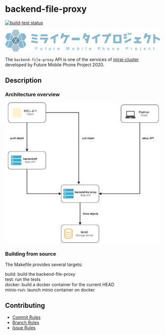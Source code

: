 # backend-file-proxy

<p align="left">
  <a href="https://github.com/actions/setup-node/actions?query=workflow%3Abuild-test"><img alt="build-test status" src="https://github.com/miraikeitai2020/backend-file-proxy/workflows/Go/badge.svg"></a>
</p>

<img src="./asset/logo.jpg" width="600" alt="logo" />

The `backend-file-proxy` API is one of the services of [mirai-cluster](https://github.com/miraikeitai2020/mirai-cluster) developed by Future Mobile Phone Project 2020.  


## Description
### Architecture overview
<img src="./asset/architecture.png" width="600" alt="architecture" />

### Building from source
The Makefile provides several targets:  

build: build the backend-file-proxy  
test: run the tests  
docker: build a docker container for the current HEAD  
minio-run: launch minio container on docker  

## Contributing
- [Commit Rules](./docs/commit_rules.md)
- [Branch Rules](./docs/branch_rules.md)
- [Issue Rules](./docs/issue_rules.md)
